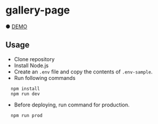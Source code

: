 # gallery-page

● <a href="[https://hisamikurita.github.io/pokemon-evolution/dist/](https://hisamikurita.github.io/gallery-page/dist/)">DEMO</a>

## Usage
* Clone repository<br>
* Install Node.js<br>
* Create an `.env` file and copy the contents of `.env-sample`. <br>
* Run following commands<br>
```
  npm install
  npm run dev
```

* Before deploying, run command for production.<br>
```
  npm run prod
```
